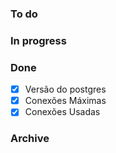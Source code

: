 <!-- markdownlint-disable MD041 -->

### To do

### In progress

### Done

- [x] Versão do postgres
- [x] Conexões Máximas
- [x] Conexões Usadas

### Archive
